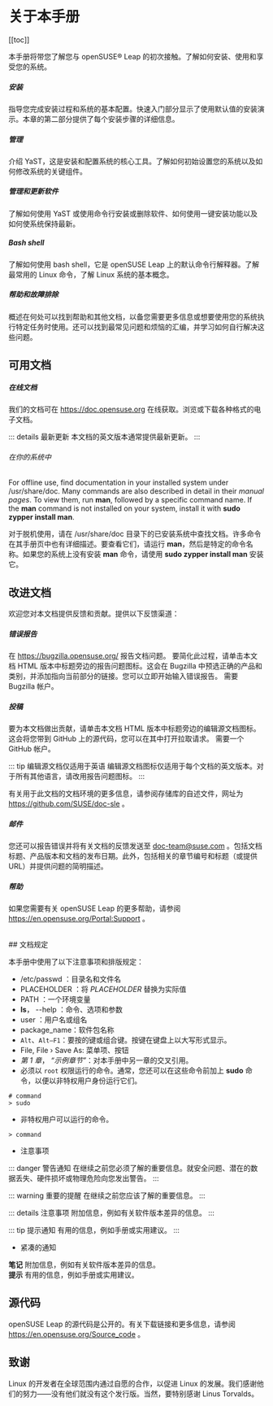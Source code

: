 # 关于本手册

[[toc]]

本手册将带您了解您与 openSUSE® Leap 的初次接触。了解如何安装、使用和享受您的系统。

##### 安装

指导您完成安装过程和系统的基本配置。快速入门部分显示了使用默认值的安装演示。本章的第二部分提供了每个安装步骤的详细信息。

##### 管理

介绍 YaST，这是安装和配置系统的核心工具。了解如何初始设置您的系统以及如何修改系统的关键组件。

##### 管理和更新软件

了解如何使用 YaST 或使用命令行安装或删除软件、如何使用一键安装功能以及如何使系统保持最新。

##### Bash shell

了解如何使用 bash shell，它是 openSUSE Leap 上的默认命令行解释器。了解最常用的 Linux 命令，了解 Linux 系统的基本概念。

##### 帮助和故障排除

概述在何处可以找到帮助和其他文档，以备您需要更多信息或想要使用您的系统执行特定任务时使用。还可以找到最常见问题和烦恼的汇编，并学习如何自行解决这些问题。
<br>
## 可用文档
##### 在线文档

我们的文档可在 https://doc.opensuse.org 在线获取。浏览或下载各种格式的电子文档。

::: details 最新更新
本文档的英文版本通常提供最新更新。
:::

###### 在你的系统中

For offline use, find documentation in your installed system under /usr/share/doc. Many commands are also described in detail in their _manual pages_. To view them, run **man**, followed by a specific command name. If the **man** command is not installed on your system, install it with **sudo zypper install man**.  

对于脱机使用，请在 /usr/share/doc 目录下的已安装系统中查找文档。许多命令在其手册页中也有详细描述。要查看它们，请运行 **man**，然后是特定的命令名称。如果您的系统上没有安装 **man** 命令，请使用 **sudo zypper install man** 安装它。
<br>
## 改进文档

欢迎您对本文档提供反馈和贡献。提供以下反馈渠道：

##### 错误报告

在 https://bugzilla.opensuse.org/ 报告文档问题。
要简化此过程，请单击本文档 HTML 版本中标题旁边的报告问题图标。这会在 Bugzilla 中预选正确的产品和类别，并添加指向当前部分的链接。您可以立即开始输入错误报告。
需要 Bugzilla 帐户。

##### 投稿

要为本文档做出贡献，请单击本文档 HTML 版本中标题旁边的编辑源文档图标。这会将您带到 GitHub 上的源代码，您可以在其中打开拉取请求。
需要一个 GitHub 帐户。

::: tip 编辑源文档仅适用于英语
编辑源文档图标仅适用于每个文档的英文版本。对于所有其他语言，请改用报告问题图标。
:::

有关用于此文档的文档环境的更多信息，请参阅存储库的自述文件，网址为 https://github.com/SUSE/doc-sle 。

##### 邮件

您还可以报告错误并将有关文档的反馈发送至 <doc-team@suse.com> 。包括文档标题、产品版本和文档的发布日期。此外，包括相关的章节编号和标题（或提供 URL）并提供问题的简明描述。

##### 帮助

如果您需要有关 openSUSE Leap 的更多帮助，请参阅 https://en.opensuse.org/Portal:Support 。

<br>
## 文档规定

本手册中使用了以下注意事项和排版规定：

- /etc/passwd ：目录名和文件名
- PLACEHOLDER ：将 *PLACEHOLDER* 替换为实际值
- PATH ：一个环境变量
- **ls**， --help ：命令、选项和参数
- user ：用户名或组名
- package_name：软件包名称
- `Alt`、`Alt–F1`：要按的键或组合键。按键在键盘上以大写形式显示。
- File, File › Save As: 菜单项、按钮
- *第 1 章*， *“示例章节”*：对本手册中另一章的交叉引用。
- 必须以 `root` 权限运行的命令。通常，您还可以在这些命令前加上 **sudo** 命令，以便以非特权用户身份运行它们。
```
# command
> sudo
```

- 非特权用户可以运行的命令。
```
> command
```

- 注意事项

::: danger 警告通知
在继续之前您必须了解的重要信息。就安全问题、潜在的数据丢失、硬件损坏或物理危险向您发出警告。
:::

::: warning 重要的提醒
在继续之前您应该了解的重要信息。
:::

::: details 注意事项
附加信息，例如有关软件版本差异的信息。
:::

::: tip 提示通知
有用的信息，例如手册或实用建议。
:::

- 紧凑的通知

**笔记**  附加信息，例如有关软件版本差异的信息。
<br>
**提示**  有用的信息，例如手册或实用建议。
<br>
## 源代码

openSUSE Leap 的源代码是公开的。有关下载链接和更多信息，请参阅 https://en.opensuse.org/Source_code 。
<br>
## 致谢

Linux 的开发者在全球范围内通过自愿的合作，以促进 Linux 的发展。我们感谢他们的努力——没有他们就没有这个发行版。当然，要特别感谢 Linus Torvalds。
